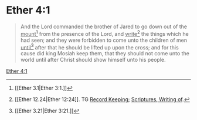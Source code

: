 # Ether 4:1

> And the Lord commanded the brother of Jared to go down out of the <u>mount</u>[^a] from the presence of the Lord, and <u>write</u>[^b] the things which he had seen; and they were forbidden to come unto the children of men <u>until</u>[^c] after that he should be lifted up upon the cross; and for this cause did king Mosiah keep them, that they should not come unto the world until after Christ should show himself unto his people.

[Ether 4:1](https://www.churchofjesuschrist.org/study/scriptures/bofm/ether/4?lang=eng&id=p1#p1)


[^a]: [[Ether 3.1|Ether 3:1.]]
[^b]: [[Ether 12.24|Ether 12:24]]. TG [Record Keeping](https://www.churchofjesuschrist.org/study/scriptures/tg/record-keeping?lang=eng); [Scriptures, Writing of](https://www.churchofjesuschrist.org/study/scriptures/tg/scriptures-writing-of?lang=eng).
[^c]: [[Ether 3.21|Ether 3:21.]]
